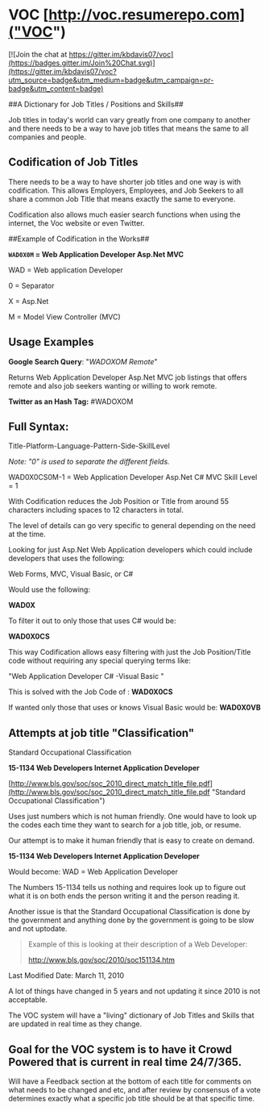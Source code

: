 # VOC  [http://voc.resumerepo.com]("VOC")

[![Join the chat at https://gitter.im/kbdavis07/voc](https://badges.gitter.im/Join%20Chat.svg)](https://gitter.im/kbdavis07/voc?utm_source=badge&utm_medium=badge&utm_campaign=pr-badge&utm_content=badge)

##A Dictionary for Job Titles / Positions and Skills##

Job titles in today's world can vary greatly from one company to another and there needs to be a way to have job titles that means the same to all companies and people.




## Codification of Job Titles  ##

There needs to be a way to have shorter job titles and one way is with codification.  This allows Employers, Employees, and Job Seekers to all share a common Job Title that means exactly the same to everyone.

Codification also allows much easier search functions when using the internet, the Voc website or even Twitter.



##Example of Codification in the Works##

**`WAD0X0M` = Web Application Developer Asp.Net MVC**


WAD = Web application Developer

0 = Separator

X = Asp.Net

M = Model View Controller (MVC)



## Usage Examples ##


**Google Search Query**:  "*WADOXOM Remote*" 

Returns Web Application Developer Asp.Net MVC job listings that offers remote and also job seekers wanting or willing to work remote.


**Twitter as an Hash Tag:**  #WADOXOM  



## Full Syntax: ##

Title-Platform-Language-Pattern-Side-SkillLevel


*Note: "0" is used to separate the different fields.*


WAD0X0CS0M-1   =  Web Application Developer Asp.Net C# MVC Skill Level = 1


With Codification reduces the Job Position or Title from around 55 characters including spaces to 12 characters in total.


The level of details can go very specific to general depending on the need at the time.

Looking for just Asp.Net Web Application developers which could include developers that uses the following: 

Web Forms, MVC, Visual Basic, or C# 

Would use the following:

**WAD0X**


To filter it out to only those that uses C# would be:

**WAD0X0CS**


This way Codification allows easy filtering with just the Job Position/Title code without requiring any special querying terms like:

"Web Application Developer C# -Visual Basic "

This is solved with the Job Code of : **WAD0X0CS**
 

If wanted only those that uses or knows Visual Basic would be:  **WAD0X0VB**



## Attempts at job title "Classification" ##

Standard Occupational Classification

**15-1134 Web Developers Internet Application Developer**


[http://www.bls.gov/soc/soc_2010_direct_match_title_file.pdf](http://www.bls.gov/soc/soc_2010_direct_match_title_file.pdf "Standard Occupational Classification")

Uses just numbers which is not human friendly.  One would have to look up the codes each time they want to search for a job title, job, or resume.

Our attempt is to make it human friendly that is easy to create on demand.


**15-1134 Web Developers Internet Application Developer**


Would become:  WAD   = Web Application Developer

The Numbers 15-1134 tells us nothing and requires look up to figure out what it is on both ends the person writing it and the person reading it.


Another issue is that the Standard Occupational Classification is done by the government and anything done by the government is going to be slow and not uptodate.



> Example of this is looking at their description of a Web Developer:
> 
> [http://www.bls.gov/soc/2010/soc151134.htm
> ](http://www.bls.gov/soc/2010/soc151134.htm)

Last Modified Date: March 11, 2010

A lot of things have changed in 5 years and not updating it since 2010 is not acceptable.

The VOC system will have a "living" dictionary of Job Titles and Skills that are updated in real time as they change.


## Goal for the VOC system is to have it Crowd Powered that is current in real time 24/7/365. ##


Will have a Feedback section at the bottom of each title for comments on what needs to be changed and etc, and after review by consensus of a vote determines exactly what a specific job title should be at that specific time. 
 
